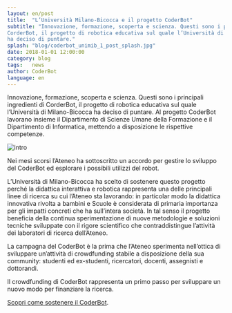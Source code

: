```yaml
---
layout: en/post
title:  "L’Università Milano-Bicocca e il progetto CoderBot"
subtitle: "Innovazione, formazione, scoperta e scienza. Questi sono i principali ingredienti di
CorderBot, il progetto di robotica educativa sul quale l’Università di Milano-Bicocca
ha deciso di puntare."
splash: "blog/coderbot_unimib_1_post_splash.jpg"
date: 2018-01-01 12:00:00
category: blog
tags:   news
author: CoderBot
language: en
---
```

Innovazione, formazione, scoperta e scienza. Questi sono i principali ingredienti di
CorderBot, il progetto di robotica educativa sul quale l’Università di Milano-Bicocca
ha deciso di puntare. Al progetto CoderBot lavorano insieme il Dipartimento di
Scienze Umane della Formazione e il Dipartimento di Informatica, mettendo a
disposizione le rispettive competenze.

![intro]({{site.baseurl}}/img/blog/coderbot_unimib_1_post_splash.jpg)

Nei mesi scorsi l’Ateneo ha sottoscritto un accordo per gestire lo sviluppo del
CoderBot ed esplorare i possibili utilizzi del robot.

L’Università di Milano-Bicocca ha scelto di sostenere questo progetto perché la
didattica interattiva e robotica rappresenta una delle principali linee di ricerca su cui
l’Ateneo sta lavorando: in particolar modo la didattica innovativa rivolta a bambini e
Scuole è considerata di primaria importanza per gli impatti concreti che ha sull’intera
società. In tal senso il progetto beneficia della continua sperimentazione di nuove
metodologie e soluzioni tecniche sviluppate con il rigore scientifico che
contraddistingue l’attività dei laboratori di ricerca dell’Ateneo.

La campagna del CoderBot è la prima che l’Ateneo sperimenta nell’ottica di
sviluppare un’attività di crowdfunding stabile a disposizione della sua community:
studenti ed ex-studenti, ricercatori, docenti, assegnisti e dottorandi.

Il crowdfunding di CoderBot rappresenta un primo passo per sviluppare un nuovo
modo per finanziare la ricerca.

[Scopri come sostenere il CoderBot](/blog/2018/02/02/it-campagna.html).

